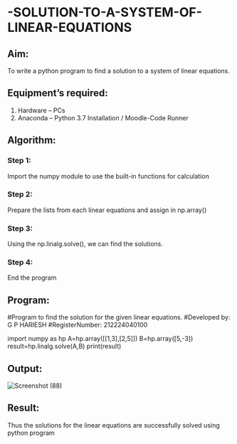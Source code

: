 # -SOLUTION-TO-A-SYSTEM-OF-LINEAR-EQUATIONS
## Aim:
To write a python program to find a solution to a system of linear equations.
## Equipment’s required:
1. 	Hardware – PCs
2. 	Anaconda – Python 3.7 Installation / Moodle-Code Runner
## Algorithm:
### Step 1: 
Import the numpy module to use the built-in functions for calculation
### Step 2: 
Prepare the lists from each linear equations and assign in np.array()
### Step 3: 
Using the np.linalg.solve(), we can find the solutions.
### Step 4: 
End the program
## Program:
#Program to find the solution for the given linear equations.
#Developed by: G P HARIESH 
#RegisterNumber: 212224040100

import numpy as hp
A=hp.array([[1,3],[2,5]])
B=hp.array([5,-3])
result=hp.linalg.solve(A,B)
print(result)

## Output:
![Screenshot (88)](https://github.com/user-attachments/assets/a3d1dce6-672b-43ad-bec8-72599acaa0a7)

## Result: 
Thus the solutions for the linear equations are successfully solved using python program

